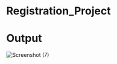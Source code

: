 # Registration_Project

# Output
![Screenshot (7)](https://github.com/Falcon1804/Registration_Project/assets/139101343/f2b91bcd-cf82-4843-bc83-6a16d2706454)
